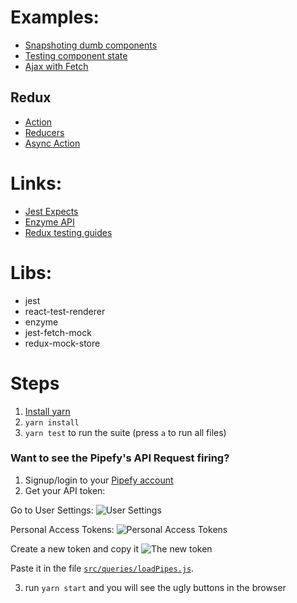 # Examples:
- [Snapshoting dumb components](/src/components/__tests__/CustomSelect-test.js#L7-L19)
- [Testing component state](/src/components/__tests__/CustomSelect-test.js#L28-L60)
- [Ajax with Fetch](/src/queries/__tests__/loadPipes-test.js)
## Redux
- [Action](/src/__tests__/actions-test.js)
- [Reducers](/src/__tests__/rootReducer-test.js)
- [Async Action](/src/__tests__/async-actions-test.js)

# Links:
- [Jest Expects](https://facebook.github.io/jest/docs/expect.html)
- [Enzyme API](http://airbnb.io/enzyme/docs/api/index.html)
- [Redux testing guides](http://redux.js.org/docs/recipes/WritingTests.html)

# Libs:
- jest
- react-test-renderer
- enzyme
- jest-fetch-mock
- redux-mock-store

# Steps
1. [Install yarn](https://yarnpkg.com/lang/en/docs/install/)
1. `yarn install`
1. `yarn test` to run the suite (press `a` to run all files)

### Want to see the Pipefy's API Request firing?
1. Signup/login to your [Pipefy account](https://www.pipefy.com)
2. Get your API token:

Go to User Settings:
![User Settings](http://i.imgur.com/azG6Xj0.png)

Personal Access Tokens:
![Personal Access Tokens](http://i.imgur.com/NhSKJen.png)

Create a new token and copy it
![The new token](http://i.imgur.com/jYWOdnR.png)

Paste it in the file [`src/queries/loadPipes.js`](https://github.com/Rudiney/react-cwb2-test-examples/blob/master/src/queries/loadPipes.js).

3. run `yarn start` and you will see the ugly buttons in the browser
